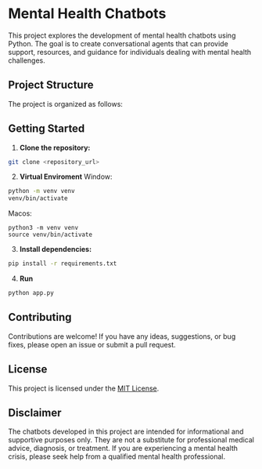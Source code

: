 # Mental Health Chatbots

This project explores the development of mental health chatbots using Python. The goal is to create conversational agents that can provide support, resources, and guidance for individuals dealing with mental health challenges.

## Project Structure

The project is organized as follows:

## Getting Started

1.  **Clone the repository:**
```bash
git clone <repository_url>
```
2. **Virtual Enviroment**
Window:
```bash
python -m venv venv
venv/bin/activate
```
Macos:
```
python3 -m venv venv
source venv/bin/activate
```

3.  **Install dependencies:**

```bash
pip install -r requirements.txt
```
4. **Run**
```bash
python app.py
```
## Contributing

Contributions are welcome! If you have any ideas, suggestions, or bug fixes, please open an issue or submit a pull request.

## License

This project is licensed under the [MIT License](LICENSE).

## Disclaimer

The chatbots developed in this project are intended for informational and supportive purposes only. They are not a substitute for professional medical advice, diagnosis, or treatment. If you are experiencing a mental health crisis, please seek help from a qualified mental health professional.
